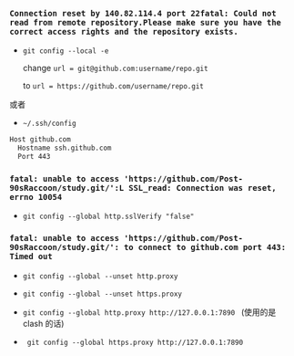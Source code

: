 ### `Connection reset by 140.82.114.4 port 22fatal: Could not read from remote repository.Please make sure you have the correct access rights and the repository exists.`

* `git config --local -e`

    change `url = git@github.com:username/repo.git`

    to `url = https://github.com/username/repo.git`

或者

* `~/.ssh/config`

```bash
Host github.com
  Hostname ssh.github.com
  Port 443
```

### `fatal: unable to access 'https://github.com/Post-90sRaccoon/study.git/':L SSL_read: Connection was reset, errno 10054`

* `git config --global http.sslVerify "false"`

### `fatal: unable to access 'https://github.com/Post-90sRaccoon/study.git/': to connect to github.com port 443: Timed out`

* `git config --global --unset http.proxy`
* `git config --global --unset https.proxy`

* `git config --global http.proxy http://127.0.0.1:7890 ` (使用的是 clash 的话)
* ` git config --global https.proxy http://127.0.0.1:7890`

